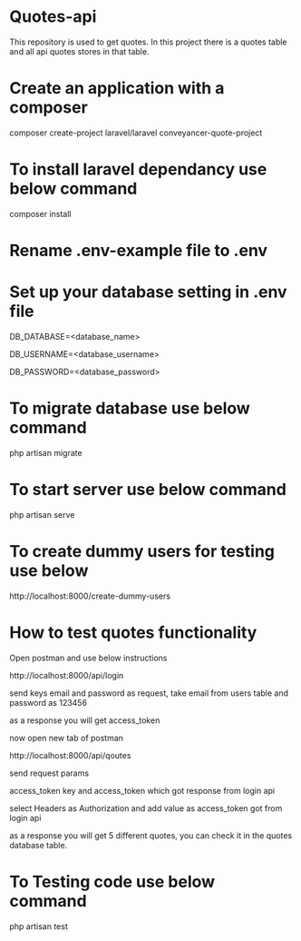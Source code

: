 # Quotes-api
This repository is used to get quotes.
In this project there is a quotes table and all api quotes stores in that table. 

# Create an application with a composer

composer create-project laravel/laravel conveyancer-quote-project

# To install laravel dependancy use below command

composer install


# Rename .env-example file to .env

# Set up your database setting in .env file

DB_DATABASE=<database_name>

DB_USERNAME=<database_username>

DB_PASSWORD=<database_password>

# To migrate database use below command

php artisan migrate

# To start server use below command

php artisan serve

# To create dummy users for testing use below

http://localhost:8000/create-dummy-users

# How to test quotes functionality

Open postman and use below instructions

http://localhost:8000/api/login

send keys email and password as request, take email from users table and password as 123456

as a response you will get access_token

now open new tab of postman 

http://localhost:8000/api/qoutes

send request params 

access_token key and access_token which got response from login api

select Headers as Authorization and add value as access_token got from login api

as a response you will get 5 different quotes, you can check it in the quotes database table.

# To Testing code use below command

php artisan test





